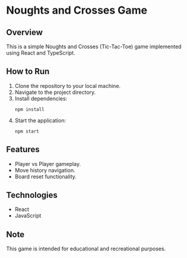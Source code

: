 # Noughts and Crosses Game

## Overview
This is a simple Noughts and Crosses (Tic-Tac-Toe) game implemented using React and TypeScript.

## How to Run
1. Clone the repository to your local machine.
2. Navigate to the project directory.
3. Install dependencies:
    ```
    npm install
    ```
4. Start the application:
    ```
    npm start
    ```

## Features
- Player vs Player gameplay.
- Move history navigation.
- Board reset functionality.

## Technologies
- React
- JavaScript

## Note
This game is intended for educational and recreational purposes.

